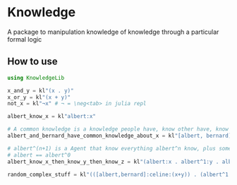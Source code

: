 # Knowledge
A package to manipulation knowledge of knowledge through a particular formal logic

## How to use
```julia
using KnowledgeLib

x_and_y = kl"(x . y)"
x_or_y = kl"(x + y)"
not_x = kl"¬x" # ¬ = \neg<tab> in julia repl

albert_know_x = kl"albert:x"

# A common knowledge is a knowledge people have, know other have, know other people know other people have, etc…
albert_and_bernard_have_common_knowledge_about_x = kl"[albert, bernard]:x"

# albert^(n+1) is a Agent that know everything albert^n know, plus some stuffs
# albert == albert^0
albert_know_x_then_know_y_then_know_z = kl"(albert:x . albert^1:y . albert^2:z)"

random_complex_stuff = kl"(([albert,bernard]:celine:(x+y)) . (albert^1:¬bernard:x + ¬y))"

```
